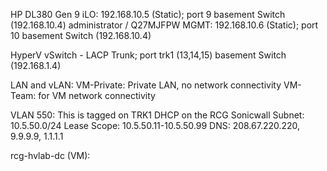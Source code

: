 HP DL380 Gen 9
iLO:  192.168.10.5 (Static); port 9 basement Switch (192.168.10.4)
	administrator / Q27MJFPW
MGMT: 192.168.10.6 (Static); port 10 basement Switch (192.168.10.4)
	
HyperV vSwitch - LACP Trunk; port trk1 (13,14,15) basement Switch (192.168.1.4)

LAN and vLAN:
VM-Private: Private LAN, no network connectivity
VM-Team: for VM network connectivity

VLAN 550: 
This is tagged on TRK1
DHCP on the RCG Sonicwall
Subnet: 10.5.50.0/24
Lease Scope: 10.5.50.11-10.5.50.99
DNS: 208.67.220.220, 9.9.9.9, 1.1.1.1

rcg-hvlab-dc (VM): 